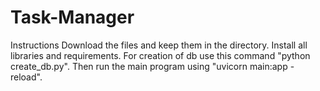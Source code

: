 # Task-Manager
Instructions
Download the files and keep them in the directory.
Install all libraries and requirements.
For creation of db use this command "python create_db.py".
Then run the main program using "uvicorn main:app -reload".
